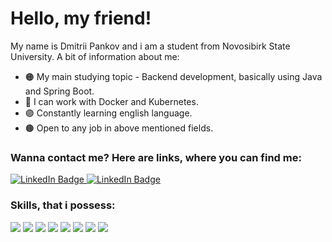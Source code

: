 # Hello, my friend!
My name is Dmitrii Pankov and i am a student from Novosibirk State University. A bit of information about me:
- 🟠 My main studying topic - Backend development, basically using Java and Spring Boot.
- 🔵 I can work with Docker and Kubernetes.
- 🟣 Constantly learning english language.
- 🟤 Open to any job in above mentioned fields.

### Wanna contact me? Here are links, where you can find me:

<div id="badges">
  <a href="https://t.me/DragonFlameStrike">
    <img src="https://img.shields.io/badge/Telegram-blue?style=for-the-badge&logo=telegram&logoColor=white" alt="LinkedIn Badge"/>
  </a>
  <a href="https://vk.com/dimaggiopankov">
    <img src="https://img.shields.io/badge/VK-blue?style=for-the-badge&logo=VK&logoColor=white" alt="LinkedIn Badge"/>
  </a>

### Skills, that i possess:
![](https://img.shields.io/badge/C-informational?style=flat_square&logo=C&textColor=white&logoColor=white&color=FCA854)
![](https://img.shields.io/badge/C++-informational?style=flat_square&logo=Cplusplus&textColor=white&logoColor=white&color=FCA854)
![](https://img.shields.io/badge/Java-informational?style=flat_square&logo=Java&textColor=white&logoColor=white&color=FCA854)
![](https://img.shields.io/badge/Go-informational?style=flat_square&logo=Go&textColor=white&logoColor=white&color=FCA854)
![](https://img.shields.io/badge/PostgreSQL-informational?style=flat_square&logo=PostgreSQL&textColor=white&logoColor=white&color=7A59FC)
![](https://img.shields.io/badge/Spring-informational?style=flat_square&logo=Spring&textColor=white&logoColor=white&color=7A59FC)
![](https://img.shields.io/badge/Docker-informational?style=flat_square&logo=Docker&textColor=white&logoColor=white&color=7A59FC)
![](https://img.shields.io/badge/Kubernetes-informational?style=flat_square&logo=Kubernetes&textColor=white&logoColor=white&color=7A59FC)
